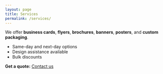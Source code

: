 ```yaml
---
layout: page
title: Services
permalink: /services/
---
```


We offer **business cards**, **flyers**, **brochures**, **banners**, **posters**, and **custom packaging**.
- Same-day and next-day options
- Design assistance available
- Bulk discounts

**Get a quote:** [Contact us](9841247312)
